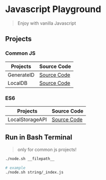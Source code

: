 # Javascript Playground

> Enjoy with vanilla Javascript

## Projects

### Common JS

| Projects   | Source Code                                                                             |
| ---------- | --------------------------------------------------------------------------------------- |
| GenerateID | [Source Code](https://github.com/armdnks/JS-Playground/blob/main/common/generate-id.js) |
| LocalDB    | [Source Code](https://github.com/armdnks/JS-Playground/blob/main/common/local-db.js)    |

### ES6

| Projects        | Source Code                                                                                |
| --------------- | ------------------------------------------------------------------------------------------ |
| LocalStorageAPI | [Source Code](https://github.com/armdnks/JS-Playground/blob/main/es6/local-storage-api.js) |

## Run in Bash Terminal

> only for common js projects!

```bash
./node.sh __filepath__

# example
./node.sh string/_index.js
```
